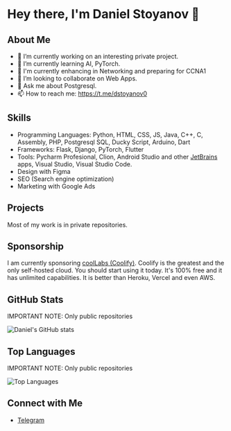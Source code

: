 # Hey there, I'm Daniel Stoyanov 👋

## About Me

- 🔭 I’m currently working on an interesting private project. 
- 🌱 I’m currently learning AI, PyTorch.
- 🚀 I'm currently enhancing in Networking and preparing for CCNA1
- 👯 I’m looking to collaborate on Web Apps. 
- 💬 Ask me about Postgresql.
- 📫 How to reach me: https://t.me/dstoyanov0

## Skills

- Programming Languages: Python, HTML, CSS, JS, Java, C++, C, Assembly, PHP, Postgresql SQL, Ducky Script, Arduino, Dart
- Frameworks: Flask, Django, PyTorch, Flutter
- Tools: Pycharm Profesional, Clion, Android Studio and other [JetBrains](https://github.com/JetBrains) apps, Visual Studio, Visual Studio Code.
- Design with Figma
- SEO (Search engine optimization) 
- Marketing with Google Ads

## Projects

Most of my work is in private repositories.

## Sponsorship

I am currently sponsoring [coolLabs (Coolify)](https://github.com/coollabsio).
Coolify is the greatest and the only self-hosted cloud. You should start using it today. It's 100% free and it has unlimited capabilities. It is better than Heroku, Vercel and even AWS. 

## GitHub Stats

IMPORTANT NOTE: Only public repositories

![Daniel's GitHub stats](https://github-readme-stats.vercel.app/api?username=dstoyanov0&show_icons=true&theme=radical)

## Top Languages

IMPORTANT NOTE: Only public repositories

![Top Languages](https://github-readme-stats.vercel.app/api/top-langs/?username=dstoyanov0&layout=compact&theme=radical)

## Connect with Me

- [Telegram](https://t.me/dstoyanov0)
